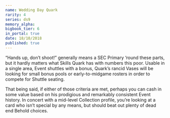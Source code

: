 ```yaml
---
name: Wedding Day Quark
rarity: 4
series: ds9
memory_alpha:
bigbook_tier: 6
in_portal: true
date: 18/10/2018
published: true
---
```


“Hands up, don’t shoot!” generally means a SEC Primary ‘round these parts, but it hardly matters what Skills Quark has with numbers this poor. Usable in a single area, Event shuttles with a bonus, Quark’s rancid Vases will be looking for small bonus pools or early-to-midgame rosters in order to compete for Shuttle seating.

That being said, if either of those criteria are met, perhaps you can cash in some value based on his prodigious and remarkably consistent Event history. In concert with a mid-level Collection profile, you’re looking at a card who isn’t special by any means, but should beat out plenty of dead end Behold choices.
